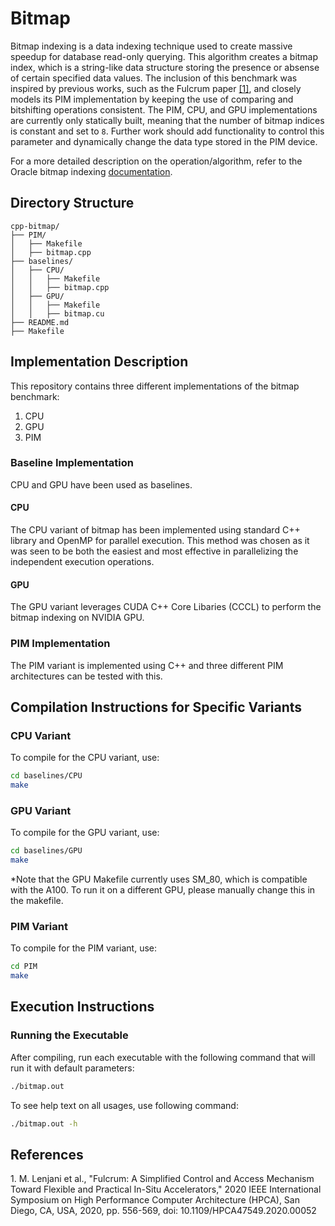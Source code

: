 # Bitmap

Bitmap indexing is a data indexing technique used to create massive speedup for database read-only querying. This algorithm creates a bitmap index, which is a string-like data structure storing the presence or absense of certain specified data values. The inclusion of this benchmark was inspired by previous works, such as the Fulcrum paper [[1]](#1), and closely models its PIM implementation by keeping the use of comparing and bitshifting operations consistent. The PIM, CPU, and GPU implementations are currently only statically built, meaning that the number of bitmap indices is constant and set to `8`. Further work should add functionality to control this parameter and dynamically change the data type stored in the PIM device.

For a more detailed description on the operation/algorithm, refer to the Oracle bitmap indexing [documentation](https://docs.oracle.com/cd/B10500_01/server.920/a96520/indexes.htm).

## Directory Structure

```
cpp-bitmap/
├── PIM/
│   ├── Makefile
│   ├── bitmap.cpp
├── baselines/
│   ├── CPU/
│   │   ├── Makefile
│   │   ├── bitmap.cpp
│   ├── GPU/
│   │   ├── Makefile
│   │   ├── bitmap.cu
├── README.md
├── Makefile
```

## Implementation Description

This repository contains three different implementations of the bitmap benchmark:

1. CPU
2. GPU
3. PIM

### Baseline Implementation

CPU and GPU have been used as baselines.

#### CPU

The CPU variant of bitmap has been implemented using standard C++ library and OpenMP for parallel execution. This method was chosen as it was seen to be both the easiest and most effective in parallelizing the independent execution operations. 

#### GPU

The GPU variant leverages CUDA C++ Core Libaries (CCCL) to perform the bitmap indexing on NVIDIA GPU.

### PIM Implementation

The PIM variant is implemented using C++ and three different PIM architectures can be tested with this.

## Compilation Instructions for Specific Variants

### CPU Variant

To compile for the CPU variant, use:

```bash
cd baselines/CPU
make
```

### GPU Variant

To compile for the GPU variant, use:

```bash
cd baselines/GPU
make
```
*Note that the GPU Makefile currently uses SM_80, which is compatible with the A100. To run it on a different GPU, please manually change this in the makefile.

### PIM Variant

To compile for the PIM variant, use:

```bash
cd PIM
make
```

## Execution Instructions

### Running the Executable

After compiling, run each executable with the following command that will run it with default parameters:

```bash
./bitmap.out
```

To see help text on all usages, use following command:

```bash
./bitmap.out -h
```

## References

<a id = "1">1.</a>
M. Lenjani et al., "Fulcrum: A Simplified Control and Access Mechanism Toward Flexible and Practical In-Situ Accelerators," 2020 IEEE International Symposium on High Performance Computer Architecture (HPCA), San Diego, CA, USA, 2020, pp. 556-569, doi: 10.1109/HPCA47549.2020.00052
